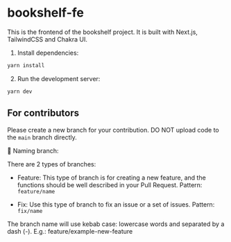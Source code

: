# bookshelf-fe
This is the frontend of the bookshelf project. It is built with Next.js, TailwindCSS and Chakra UI.

1. Install dependencies:
```bash
yarn install
```
2. Run the development server:
```bash
yarn dev
``` 

## For contributors
Please create a new branch for your contribution. DO NOT upload code to the `main` branch directly.

📌 Naming branch:

There are 2 types of branches:

- Feature: This type of branch is for creating a new feature, and the functions should be well described in your Pull Request. Pattern: `feature/name`

- Fix: Use this type of branch to fix an issue or a set of issues. Pattern: `fix/name`

The branch name will use kebab case: lowercase words and separated by a dash (-). E.g.: feature/example-new-feature
